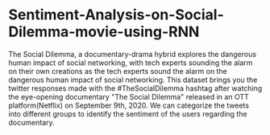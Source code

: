 # Sentiment-Analysis-on-Social-Dilemma-movie-using-RNN
The Social Dilemma, a documentary-drama hybrid explores the dangerous human impact of social networking, with tech experts sounding the alarm on their own creations as the tech experts sound the alarm on the dangerous human impact of social networking. This dataset brings you the twitter responses made with the #TheSocialDilemma hashtag after watching the eye-opening documentary "The Social Dilemma" released in an OTT platform(Netflix) on September 9th, 2020. We can categorize the tweets into different groups to identify the sentiment of the users regarding the documentary.
